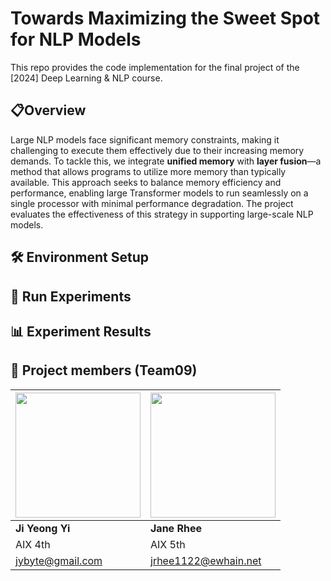 # Towards Maximizing the Sweet Spot for NLP Models
This repo provides the code implementation for the final project of the [2024] Deep Learning & NLP course.

## 📋Overview
Large NLP models face significant memory constraints, making it challenging to execute them effectively due to their increasing memory demands. To tackle this, we integrate **unified memory** with **layer fusion**—a method that allows programs to utilize more memory than typically available. This approach seeks to balance memory efficiency and performance, enabling large Transformer models to run seamlessly on a single processor with minimal performance degradation. The project evaluates the effectiveness of this strategy in supporting large-scale NLP models.


<div align="center">
    <!-- <img src="https://github.com/UVM-fusion/UVM-layerfusion/blob/main/assets/DLNLP_Overview.png" alt="Project_overview" height="200em"/> -->
</div>

## 🛠 Environment Setup



## 👟 Run Experiments



## 📊 Experiment Results



## 🌟 Project members (Team09)

| <img width="200" src="https://user-images.githubusercontent.com/68412683/206727359-a653906e-0847-4702-a7e4-4c1ac532bd46.png"/> | <img width="200" src="https://user-images.githubusercontent.com/68412683/206727359-a653906e-0847-4702-a7e4-4c1ac532bd46.png"/> |
| --- | --- |
| **Ji Yeong Yi** | **Jane Rhee** |
| AIX 4th | AIX 5th |
| jybyte@gmail.com | jrhee1122@ewhain.net |
